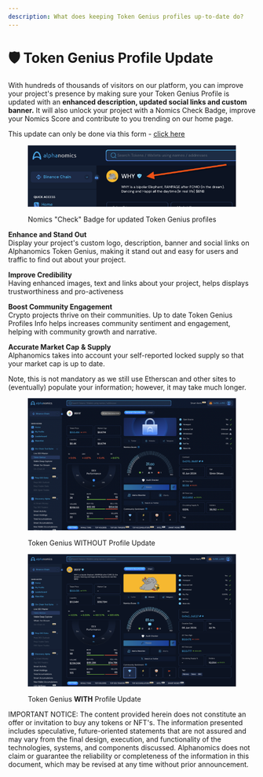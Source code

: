 ```yaml
---
description: What does keeping Token Genius profiles up-to-date do?
---
```


# 🛡️ Token Genius Profile Update

With hundreds of thousands of visitors on our platform, you can improve your project's presence by making sure your Token Genius Profile is updated with an **enhanced description, updated social links and custom banner.**  It will also unlock your project with a Nomics Check Badge, improve your Nomics Score and contribute to you trending on our home page.&#x20;

This update can only be done via this form - [click here](http://alphanomics.io/tgupdate/)

<figure><img src="../.gitbook/assets/Screenshot 2024-06-10 at 16.53.47.png" alt=""><figcaption><p>Nomics "Check" Badge for updated Token Genius profiles</p></figcaption></figure>

**Enhance and Stand Out** \
Display your project's custom logo, description,  banner and social links on Alphanomics Token Genius,  making it stand out and easy for users and traffic to find out about your project.

**Improve Credibility** \
Having enhanced images, text and links about your project, helps displays trustworthiness and pro-activeness&#x20;

**Boost Community Engagement** \
Crypto projects thrive on their communities. Up to date Token Genius Profiles Info helps increases community sentiment and engagement, helping with community growth and narrative.

**Accurate Market Cap** **& Supply**\
Alphanomics takes into account your self-reported locked supply so that your market cap is up to date.

Note, this is not mandatory as we still use Etherscan and other sites to (eventually) populate your information; however, it may take much longer.



<figure><img src="../.gitbook/assets/Screenshot 2024-06-10 at 18.12.57.png" alt="" width="563"><figcaption><p>Token Genius WITHOUT Profile Update</p></figcaption></figure>

<figure><img src="../.gitbook/assets/Screenshot 2024-06-10 at 18.10.14.png" alt="" width="563"><figcaption><p>Token Genius <strong>WITH</strong> Profile Update</p></figcaption></figure>









IMPORTANT NOTICE: The content provided herein does not constitute an offer or invitation to buy any tokens or NFT's. The information presented includes speculative, future-oriented statements that are not assured and may vary from the final design, execution, and functionality of the technologies, systems, and components discussed. Alphanomics does not claim or guarantee the reliability or completeness of the information in this document, which may be revised at any time without prior announcement.
